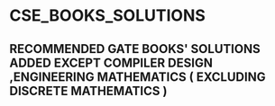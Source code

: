 # CSE_BOOKS_SOLUTIONS 
<h2>RECOMMENDED GATE BOOKS' SOLUTIONS ADDED EXCEPT COMPILER DESIGN ,ENGINEERING MATHEMATICS ( EXCLUDING DISCRETE MATHEMATICS )</h2>
